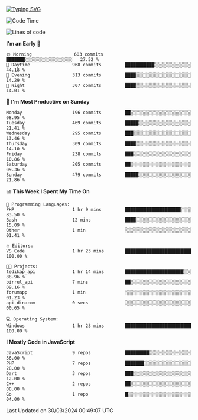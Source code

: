 [![Typing SVG](https://readme-typing-svg.demolab.com?font=Fira+Code&pause=1000&color=F7F7F7&random=false&width=435&lines=Hi+%F0%9F%91%8B%2C+I'm+Rafiu+Sidqi;Junior+Backend+Developer)](https://git.io/typing-svg)
<!--START_SECTION:waka-->
![Code Time](http://img.shields.io/badge/Code%20Time-180%20hrs%2027%20mins-blue)

![Lines of code](https://img.shields.io/badge/From%20Hello%20World%20I%27ve%20Written-747.3%20thousand%20lines%20of%20code-blue)

**I'm an Early 🐤** 

```text
🌞 Morning                603 commits         ███████░░░░░░░░░░░░░░░░░░   27.52 % 
🌆 Daytime                968 commits         ███████████░░░░░░░░░░░░░░   44.18 % 
🌃 Evening                313 commits         ████░░░░░░░░░░░░░░░░░░░░░   14.29 % 
🌙 Night                  307 commits         ████░░░░░░░░░░░░░░░░░░░░░   14.01 % 
```
📅 **I'm Most Productive on Sunday** 

```text
Monday                   196 commits         ██░░░░░░░░░░░░░░░░░░░░░░░   08.95 % 
Tuesday                  469 commits         █████░░░░░░░░░░░░░░░░░░░░   21.41 % 
Wednesday                295 commits         ███░░░░░░░░░░░░░░░░░░░░░░   13.46 % 
Thursday                 309 commits         ████░░░░░░░░░░░░░░░░░░░░░   14.10 % 
Friday                   238 commits         ███░░░░░░░░░░░░░░░░░░░░░░   10.86 % 
Saturday                 205 commits         ██░░░░░░░░░░░░░░░░░░░░░░░   09.36 % 
Sunday                   479 commits         █████░░░░░░░░░░░░░░░░░░░░   21.86 % 
```


📊 **This Week I Spent My Time On** 

```text
💬 Programming Languages: 
PHP                      1 hr 9 mins         █████████████████████░░░░   83.50 % 
Bash                     12 mins             ████░░░░░░░░░░░░░░░░░░░░░   15.09 % 
Other                    1 min               ░░░░░░░░░░░░░░░░░░░░░░░░░   01.41 % 

🔥 Editors: 
VS Code                  1 hr 23 mins        █████████████████████████   100.00 % 

🐱‍💻 Projects: 
tedikap_api              1 hr 14 mins        ██████████████████████░░░   88.96 % 
birrul_api               7 mins              ██░░░░░░░░░░░░░░░░░░░░░░░   09.16 % 
forumapp                 1 min               ░░░░░░░░░░░░░░░░░░░░░░░░░   01.23 % 
api-dinacom              0 secs              ░░░░░░░░░░░░░░░░░░░░░░░░░   00.65 % 

💻 Operating System: 
Windows                  1 hr 23 mins        █████████████████████████   100.00 % 
```

**I Mostly Code in JavaScript** 

```text
JavaScript               9 repos             █████████░░░░░░░░░░░░░░░░   36.00 % 
PHP                      7 repos             ███████░░░░░░░░░░░░░░░░░░   28.00 % 
Dart                     3 repos             ███░░░░░░░░░░░░░░░░░░░░░░   12.00 % 
C++                      2 repos             ██░░░░░░░░░░░░░░░░░░░░░░░   08.00 % 
Go                       1 repo              █░░░░░░░░░░░░░░░░░░░░░░░░   04.00 % 
```




 Last Updated on 30/03/2024 00:49:07 UTC
<!--END_SECTION:waka-->
